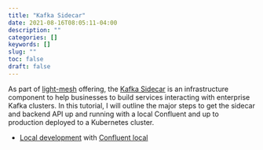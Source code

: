 ```yaml
---
title: "Kafka Sidecar"
date: 2021-08-16T08:05:11-04:00
description: ""
categories: []
keywords: []
slug: ""
toc: false
draft: false
---
```



As part of [light-mesh](/service/mesh/) offering, the [Kafka Sidecar](/service/mesh/kafka/) is an infrastructure component to help businesses to build services interacting with enterprise Kafka clusters. In this tutorial, I will outline the major steps to get the sidecar and backend API up and running with a local Confluent and up to production deployed to a Kubernetes cluster. 

* [Local development][] with [Confluent local][]


[Local development]: /tutorial/kafka-sidecar/local-dev/
[Confluent local]: /tutorial/kafka-sidecar/confluent-local/
